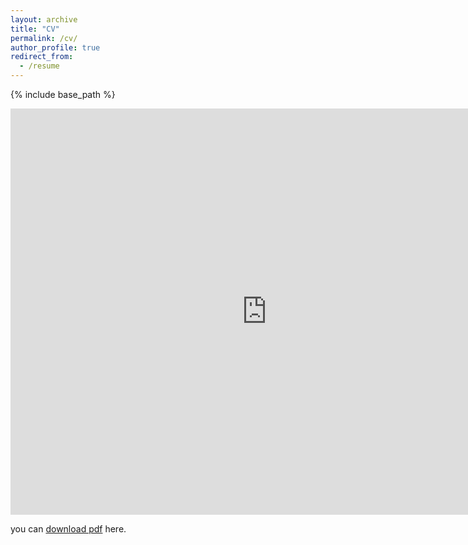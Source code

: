 ```yaml
---
layout: archive
title: "CV"
permalink: /cv/
author_profile: true
redirect_from:
  - /resume
---
```


{% include base_path %}

<embed width = "820" height = "650" src="https://s-s-sawant.github.io/files/Sagar_Sawant_CV.pdf" type="application/pdf" />

you can [download pdf](https://s-s-sawant.github.io/files/Sagar_Sawant_CV.pdf) here.
